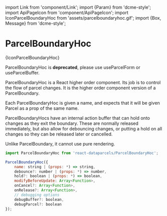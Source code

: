 import Link from 'component/Link';
import {Param} from 'dcme-style';
import ApiPageIcon from 'component/ApiPageIcon';
import IconParcelBoundaryHoc from 'assets/parcelboundaryhoc.gif';
import {Box, Message} from 'dcme-style';

# ParcelBoundaryHoc

<ApiPageIcon>{IconParcelBoundaryHoc}</ApiPageIcon>

<Box modifier="margin">
    <Message>ParcelBoundaryHoc is <strong>deprecated</strong>, please use <Link to="/api/useParcelForm">useParcelForm</Link> or <Link to="/api/useParcelBuffer">useParcelBuffer</Link>.</Message>
</Box>

ParcelBoundaryHoc is a React higher order component. Its job is to control the flow of parcel changes. It is the higher order component version of a <Link to="/api/ParcelBoundary">ParcelBoundary</Link>.

Each ParcelBoundaryHoc is given a name, and expects that it will be given Parcel as a prop of the same name.

ParcelBoundaryHocs have an internal action buffer that can hold onto changes as they exit the boundary. These are normally released immediately, but also allow for debouncing changes, or putting a hold on all changes so they can be released later or cancelled.

Unlike <Link to="/api/ParcelBoundary">ParcelBoundary</Link>, it cannot use pure rendering.

```js
import ParcelBoundaryHoc from 'react-dataparcels/ParcelBoundaryHoc';
```

```js
ParcelBoundaryHoc({
    name: string | (props: *) => string,
    debounce?: number | (props: *) => number,
    hold?: boolean | (props: *) => boolean,
    modifyBeforeUpdate: Array<Function>,
    onCancel?: Array<Function>,
    onRelease?: Array<Function>,
    // debugging options
    debugBuffer?: boolean,
    debugParcel?: boolean
});
```
